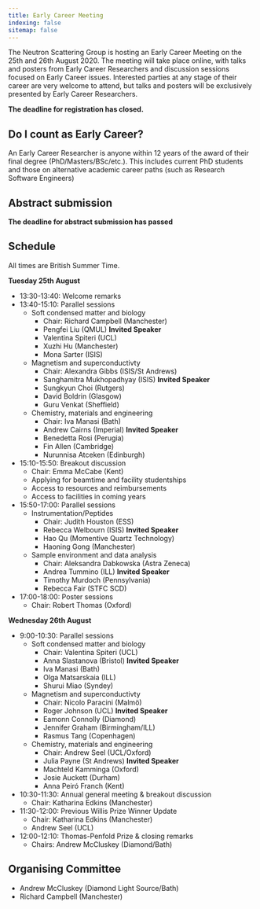 ```yaml
---
title: Early Career Meeting
indexing: false
sitemap: false
---
```


The Neutron Scattering Group is hosting an Early Career Meeting on the 25th and 26th August 2020.
The meeting will take place online, with talks and posters from Early Career Researchers and discussion sessions focused on Early Career issues. 
Interested parties at any stage of their career are very welcome to attend, but talks and posters will be exclusively presented by Early Career Researchers.

**The deadline for registration has closed.**

## Do I count as Early Career?

An Early Career Researcher is anyone within 12 years of the award of their final degree (PhD/Masters/BSc/etc.). 
This includes current PhD students and those on alternative academic career paths (such as Research Software Engineers)

## Abstract submission

**The deadline for abstract submission has passed**

## Schedule 

All times are British Summer Time.

**Tuesday 25th August**
- 13:30-13:40: Welcome remarks
- 13:40-15:10: Parallel sessions
  - Soft condensed matter and biology
    - Chair: Richard Campbell (Manchester)
    - Pengfei Liu (QMUL) **Invited Speaker**
    - Valentina Spiteri (UCL)
    - Xuzhi Hu (Manchester)
    - Mona Sarter (ISIS)
  - Magnetism and superconductivty
    - Chair: Alexandra Gibbs (ISIS/St Andrews)
    - Sanghamitra Mukhopadhyay (ISIS) **Invited Speaker**
    - Sungkyun Choi (Rutgers)
    - David Boldrin (Glasgow)
    - Guru Venkat (Sheffield)
  - Chemistry, materials and engineering
    - Chair: Iva Manasi (Bath)
    - Andrew Cairns (Imperial) **Invited Speaker**
    - Benedetta Rosi (Perugia)
    - Fin Allen (Cambridge)
    - Nurunnisa Atceken (Edinburgh)
- 15:10-15:50: Breakout discussion
  - Chair: Emma McCabe (Kent)
  - Applying for beamtime and facility studentships
  - Access to resources and reimbursements
  - Access to facilities in coming years
- 15:50-17:00: Parallel sessions
  - Instrumentation/Peptides
    - Chair: Judith Houston (ESS)
    - Rebecca Welbourn (ISIS) **Invited Speaker**
    - Hao Qu (Momentive Quartz Technology)
    - Haoning Gong (Manchester)
  - Sample environment and data analysis
    - Chair: Aleksandra Dabkowska (Astra Zeneca)
    - Andrea Tummino (ILL) **Invited Speaker**
    - Timothy Murdoch (Pennsylvania)
    - Rebecca Fair (STFC SCD)
- 17:00-18:00: Poster sessions
  - Chair: Robert Thomas (Oxford)

**Wednesday 26th August**
- 9:00-10:30: Parallel sessions
  - Soft condensed matter and biology
    - Chair: Valentina Spiteri (UCL)
    - Anna Slastanova (Bristol) **Invited Speaker**
    - Iva Manasi (Bath)
    - Olga Matsarskaia (ILL)
    - Shurui Miao (Syndey)
  - Magnetism and superconductivty
    - Chair: Nicolo Paracini (Malmö)
    - Roger Johnson (UCL) **Invited Speaker**
    - Eamonn Connolly (Diamond)
    - Jennifer Graham (Birmingham/ILL)
    - Rasmus Tang (Copenhagen)
  - Chemistry, materials and engineering
    - Chair: Andrew Seel (UCL/Oxford)
    - Julia Payne (St Andrews) **Invited Speaker**
    - Machteld Kamminga (Oxford)
    - Josie Auckett (Durham)
    - Anna Peiró Franch (Kent)
- 10:30-11:30: Annual general meeting & breakout discussion
  - Chair: Katharina Edkins (Manchester)
- 11:30-12:00: Previous Willis Prize Winner Update
  - Chair: Katharina Edkins (Manchester)
  - Andrew Seel (UCL)
- 12:00-12:10: Thomas-Penfold Prize & closing remarks
  - Chairs: Andrew McCluskey (Diamond/Bath) 

## Organising Committee

- Andrew McCluskey (Diamond Light Source/Bath)
- Richard Campbell (Manchester)
